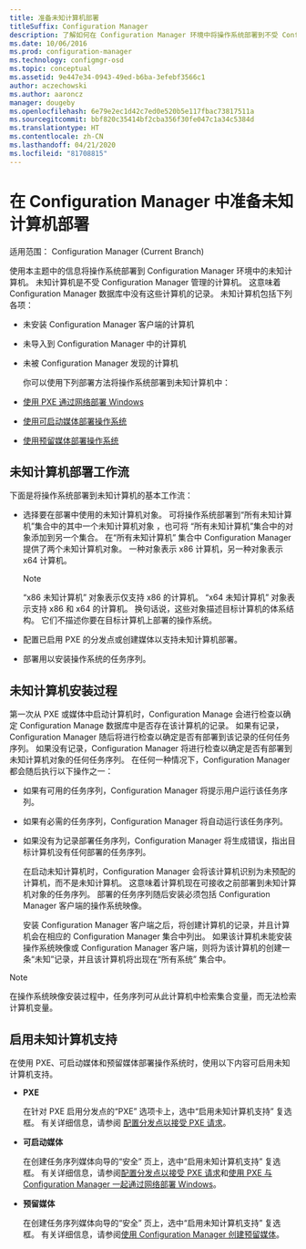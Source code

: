 ```yaml
---
title: 准备未知计算机部署
titleSuffix: Configuration Manager
description: 了解如何在 Configuration Manager 环境中将操作系统部署到不受 Configuration Manager 管理的计算机。
ms.date: 10/06/2016
ms.prod: configuration-manager
ms.technology: configmgr-osd
ms.topic: conceptual
ms.assetid: 9e447e34-0943-49ed-b6ba-3efebf3566c1
author: aczechowski
ms.author: aaroncz
manager: dougeby
ms.openlocfilehash: 6e79e2ec1d42c7ed0e520b5e117fbac73817511a
ms.sourcegitcommit: bbf820c35414bf2cba356f30fe047c1a34c5384d
ms.translationtype: HT
ms.contentlocale: zh-CN
ms.lasthandoff: 04/21/2020
ms.locfileid: "81708815"
---
```

# <a name="prepare-for-unknown-computer-deployments-in-configuration-manager"></a>在 Configuration Manager 中准备未知计算机部署

适用范围：  Configuration Manager (Current Branch)

使用本主题中的信息将操作系统部署到 Configuration Manager 环境中的未知计算机。 未知计算机是不受 Configuration Manager 管理的计算机。 这意味着 Configuration Manager 数据库中没有这些计算机的记录。 未知计算机包括下列各项：  

- 未安装 Configuration Manager 客户端的计算机  

- 未导入到 Configuration Manager 中的计算机  

- 未被 Configuration Manager 发现的计算机  

  你可以使用下列部署方法将操作系统部署到未知计算机中：  

- [使用 PXE 通过网络部署 Windows](../deploy-use/use-pxe-to-deploy-windows-over-the-network.md)  

- [使用可启动媒体部署操作系统](../deploy-use/create-bootable-media.md)  

- [使用预留媒体部署操作系统](../deploy-use/create-prestaged-media.md)  

## <a name="unknown-computer-deployment-workflow"></a>未知计算机部署工作流  
 下面是将操作系统部署到未知计算机的基本工作流：  

-   选择要在部署中使用的未知计算机对象。 可将操作系统部署到“所有未知计算机”集合中的其中一个未知计算机对象  ，也可将  “所有未知计算机”集合中的对象添加到另一个集合。 在“所有未知计算机”  集合中 Configuration Manager 提供了两个未知计算机对象。 一种对象表示 x86 计算机，另一种对象表示 x64 计算机。  

    > [!NOTE]  
    >  “x86 未知计算机”  对象表示仅支持 x86 的计算机。 “x64 未知计算机”  对象表示支持 x86 和 x64 的计算机。 换句话说，这些对象描述目标计算机的体系结构。 它们不描述你要在目标计算机上部署的操作系统。  

-   配置已启用 PXE 的分发点或创建媒体以支持未知计算机部署。  

-   部署用以安装操作系统的任务序列。  

## <a name="unknown-computer-installation-process"></a>未知计算机安装过程  
 第一次从 PXE 或媒体中启动计算机时，Configuration Manage 会进行检查以确定 Configuration Manage 数据库中是否存在该计算机的记录。 如果有记录，Configuration Manager 随后将进行检查以确定是否有部署到该记录的任何任务序列。 如果没有记录，Configuration Manager 将进行检查以确定是否有部署到未知计算机对象的任何任务序列。 在任何一种情况下，Configuration Manager 都会随后执行以下操作之一：  

- 如果有可用的任务序列，Configuration Manager 将提示用户运行该任务序列。  

- 如果有必需的任务序列，Configuration Manager 将自动运行该任务序列。  

- 如果没有为记录部署任务序列，Configuration Manager 将生成错误，指出目标计算机没有任何部署的任务序列。  

  在启动未知计算机时，Configuration Manager 会将该计算机识别为未预配的计算机，而不是未知计算机。 这意味着计算机现在可接收之前部署到未知计算机对象的任务序列。 部署的任务序列随后安装必须包括 Configuration Manager 客户端的操作系统映像。  

  安装 Configuration Manager 客户端之后，将创建计算机的记录，并且计算机会在相应的 Configuration Manager 集合中列出。 如果该计算机未能安装操作系统映像或 Configuration Manager 客户端，则将为该计算机的创建一条“未知”记录，并且该计算机将出现在“所有系统”  集合中。  

> [!NOTE]  
>  在操作系统映像安装过程中，任务序列可从此计算机中检索集合变量，而无法检索计算机变量。  

##  <a name="enabling-unknown-computer-support"></a><a name="BKMK_EnablingUnknown"></a> 启用未知计算机支持  
 在使用 PXE、可启动媒体和预留媒体部署操作系统时，使用以下内容可启用未知计算机支持。  

-   **PXE**  

     在针对 PXE 启用分发点的“PXE”  选项卡上，选中“启用未知计算机支持”  复选框。 有关详细信息，请参阅 [配置分发点以接受 PXE 请求](prepare-site-system-roles-for-operating-system-deployments.md#BKMK_PXEDistributionPoint)。  

-   **可启动媒体**  

     在创建任务序列媒体向导的“安全”  页上，选中“启用未知计算机支持”  复选框。 有关详细信息，请参阅[配置分发点以接受 PXE 请求](prepare-site-system-roles-for-operating-system-deployments.md#BKMK_PXEDistributionPoint)和[使用 PXE 与 Configuration Manager 一起通过网络部署 Windows](../deploy-use/use-pxe-to-deploy-windows-over-the-network.md)。  

-   **预留媒体**  

     在创建任务序列媒体向导的“安全”  页上，选中“启用未知计算机支持”  复选框。 有关详细信息，请参阅[使用 Configuration Manager 创建预留媒体](../deploy-use/create-prestaged-media.md)。  
